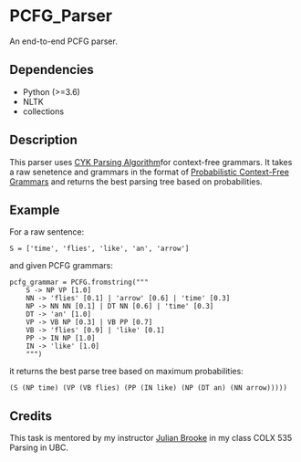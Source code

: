 # PCFG_Parser

An end-to-end PCFG parser. 

## Dependencies

- Python (>=3.6)
- NLTK
- collections

## Description

This parser uses [CYK Parsing Algorithm](https://en.wikipedia.org/wiki/CYK_algorithm)for context-free grammars. It takes a raw senetence and grammars in the format of  [Probabilistic  Context-Free Grammars](https://en.wikipedia.org/wiki/Probabilistic_context-free_grammar) and returns the best parsing tree based on probabilities.

## Example

For a raw sentence:

```
S = ['time', 'flies', 'like', 'an', 'arrow']
```

and given PCFG grammars:

```
pcfg_grammar = PCFG.fromstring("""
    S -> NP VP [1.0] 
    NN -> 'flies' [0.1] | 'arrow' [0.6] | 'time' [0.3]
    NP -> NN NN [0.1] | DT NN [0.6] | 'time' [0.3]
    DT -> 'an' [1.0]
    VP -> VB NP [0.3] | VB PP [0.7]
    VB -> 'flies' [0.9] | 'like' [0.1]
    PP -> IN NP [1.0]
    IN -> 'like' [1.0]
    """)
```

it returns the best parse tree based on maximum probabilities:

```
(S (NP time) (VP (VB flies) (PP (IN like) (NP (DT an) (NN arrow)))))
```


## Credits

This task is mentored by my instructor [Julian Brooke](https://linguistics.ubc.ca/person/julian-brooke/) in my class COLX 535 Parsing in UBC. 